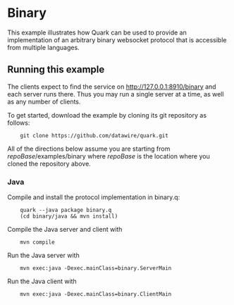 # Binary 

This example illustrates how Quark can be used to provide an
implementation of an arbitrary binary websocket protocol that is
accessible from multiple languages.

## Running this example

The clients expect to find the service on http://127.0.0.1:8910/binary
and each server runs there. Thus you may run a single server at a
time, as well as any number of clients.

To get started, download the example by cloning its git repository as
follows:

        git clone https://github.com/datawire/quark.git

All of the directions below assume you are starting from
*repoBase*/examples/binary where *repoBase* is the location where you
cloned the repository above.

### Java

Compile and install the protocol implementation in binary.q:

        quark --java package binary.q
        (cd binary/java && mvn install)

Compile the Java server and client with 

        mvn compile

Run the Java server with

        mvn exec:java -Dexec.mainClass=binary.ServerMain

Run the Java client with

        mvn exec:java -Dexec.mainClass=binary.ClientMain
